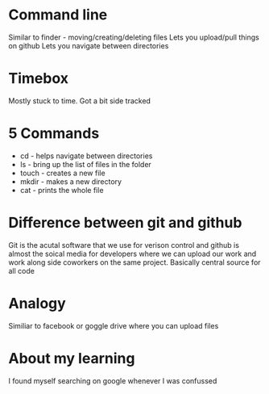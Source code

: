 # Command line 
Similar to finder - moving/creating/deleting files
Lets you upload/pull things on github
Lets you navigate between directories

# Timebox
Mostly stuck to time. Got a bit side tracked 

# 5 Commands

- cd - helps navigate between directories
- ls - bring up the list of files in the folder
- touch - creates a new file
- mkdir - makes a new directory 
- cat - prints the whole file 


# Difference between git and github
Git is the acutal software that we use for verison control and github is almost the soical media for developers where we can upload our work and work along side coworkers on the same project. Basically central source for all code 

# Analogy
Similiar to facebook or goggle drive where you can upload files

# About my learning 
I found myself searching on google whenever I was confussed 